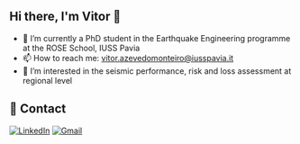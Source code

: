 ## Hi there, I'm Vitor 👋

- 🔭 I’m currently a PhD student in the Earthquake Engineering programme at the ROSE School, IUSS Pavia
- 📫 How to reach me: vitor.azevedomonteiro@iusspavia.it
- 👀 I’m interested in the seismic performance, risk and loss assessment at regional level

## 💬 Contact
[![LinkedIn](https://img.shields.io/badge/LinkedIn-blue?logo=linkedin&logoColor=white)](https://www.linkedin.com/in/vítor-monteiro-structuralengineering)
[![Gmail](https://img.shields.io/badge/Gmail-red?logo=gmail&logoColor=white)](mailto:vitor.azevedomonteiro@iusspavia.it)



